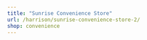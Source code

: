 ```yaml
---
title: "Sunrise Convenience Store"
url: /harrison/sunrise-convenience-store-2/
shop: convenience
---
```

